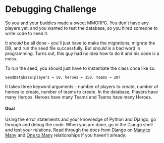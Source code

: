 Debugging Challenge
===================

So you and your buddies made a sweet MMORPG. You don't have any players yet, and you wanted to test the database, so you hired someone to write code to seed it.

It _should_ be all done - you'll just have to make the migrations, migrate the DB, and run the seed file successfully. But _should_ is a bad word in programming. Turns out, this guy had no idea how to do it and his code is a mess.

To run the seed, you should just have to instantiate the class once like so:
```
SeedDatabase(players = 50, heroes = 150, teams = 20)
```
It takes three keyword arguments - number of players to create, number of heroes to create, number of teams to create. In the database, Players have many Heroes. Heroes have many Teams and Teams have many Heroes.

#### Goal

Using the error statements and your knowledge of Python and Django, go through and debug the code. When you are done, go in the Django shell and test your relations. Read through the docs from Django on [Many to Many](https://docs.djangoproject.com/en/1.4/topics/db/examples/many_to_many/) and [One to Many](https://docs.djangoproject.com/en/1.4/topics/db/examples/many_to_one/) relationships if you haven't already.

